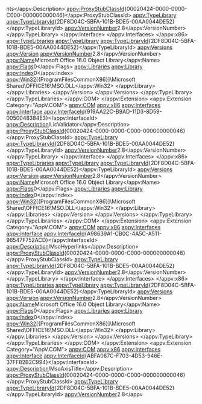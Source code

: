 nts</appv:Description>
							<appv:ProxyStubClassId>{00020424-0000-0000-C000-000000000046}</appv:ProxyStubClassId>
							<appv:TypeLibrary>
								<appv:TypeLibraryId>{2DF8D04C-5BFA-101B-BDE5-00AA0044DE52}</appv:TypeLibraryId>
								<appv:VersionNumber>2.8</appv:VersionNumber>
							</appv:TypeLibrary>
						</appv:Interface>
					</appv:Interfaces>
				</appv:x86>
				<appv:TypeLibraries>
					<appv:TypeLibrary>
						<appv:TypeLibraryId>{2DF8D04C-5BFA-101B-BDE5-00AA0044DE52}</appv:TypeLibraryId>
						<appv:Versions>
							<appv:Version>
								<appv:VersionNumber>2.8</appv:VersionNumber>
								<appv:Name>Microsoft Office 16.0 Object Library</appv:Name>
								<appv:Flags>0</appv:Flags>
								<appv:Libraries>
									<appv:Library>
										<appv:Index>0</appv:Index>
										<appv:Win32>[{ProgramFilesCommonX86}]\Microsoft Shared\OFFICE16\MSO.DLL</appv:Win32>
									</appv:Library>
								</appv:Libraries>
							</appv:Version>
						</appv:Versions>
					</appv:TypeLibrary>
				</appv:TypeLibraries>
			</appv:COM>
		</appv:Extension>
		<appv:Extension Category="AppV.COM">
			<appv:COM>
				<appv:x86>
					<appv:Interfaces>
						<appv:Interface>
							<appv:InterfaceId>{919AA22C-B9AD-11D3-8D59-0050048384E3}</appv:InterfaceId>
							<appv:Description>ILicValidator</appv:Description>
							<appv:ProxyStubClassId>{00020424-0000-0000-C000-000000000046}</appv:ProxyStubClassId>
							<appv:TypeLibrary>
								<appv:TypeLibraryId>{2DF8D04C-5BFA-101B-BDE5-00AA0044DE52}</appv:TypeLibraryId>
								<appv:VersionNumber>2.8</appv:VersionNumber>
							</appv:TypeLibrary>
						</appv:Interface>
					</appv:Interfaces>
				</appv:x86>
				<appv:TypeLibraries>
					<appv:TypeLibrary>
						<appv:TypeLibraryId>{2DF8D04C-5BFA-101B-BDE5-00AA0044DE52}</appv:TypeLibraryId>
						<appv:Versions>
							<appv:Version>
								<appv:VersionNumber>2.8</appv:VersionNumber>
								<appv:Name>Microsoft Office 16.0 Object Library</appv:Name>
								<appv:Flags>0</appv:Flags>
								<appv:Libraries>
									<appv:Library>
										<appv:Index>0</appv:Index>
										<appv:Win32>[{ProgramFilesCommonX86}]\Microsoft Shared\OFFICE16\MSO.DLL</appv:Win32>
									</appv:Library>
								</appv:Libraries>
							</appv:Version>
						</appv:Versions>
					</appv:TypeLibrary>
				</appv:TypeLibraries>
			</appv:COM>
		</appv:Extension>
		<appv:Extension Category="AppV.COM">
			<appv:COM>
				<appv:x86>
					<appv:Interfaces>
						<appv:Interface>
							<appv:InterfaceId>{A98639A1-CB0C-4A5C-A511-96547F752ACD}</appv:InterfaceId>
							<appv:Description>IMsoHyperlinks</appv:Description>
							<appv:ProxyStubClassId>{00020424-0000-0000-C000-000000000046}</appv:ProxyStubClassId>
							<appv:TypeLibrary>
								<appv:TypeLibraryId>{2DF8D04C-5BFA-101B-BDE5-00AA0044DE52}</appv:TypeLibraryId>
								<appv:VersionNumber>2.8</appv:VersionNumber>
							</appv:TypeLibrary>
						</appv:Interface>
					</appv:Interfaces>
				</appv:x86>
				<appv:TypeLibraries>
					<appv:TypeLibrary>
						<appv:TypeLibraryId>{2DF8D04C-5BFA-101B-BDE5-00AA0044DE52}</appv:TypeLibraryId>
						<appv:Versions>
							<appv:Version>
								<appv:VersionNumber>2.8</appv:VersionNumber>
								<appv:Name>Microsoft Office 16.0 Object Library</appv:Name>
								<appv:Flags>0</appv:Flags>
								<appv:Libraries>
									<appv:Library>
										<appv:Index>0</appv:Index>
										<appv:Win32>[{ProgramFilesCommonX86}]\Microsoft Shared\OFFICE16\MSO.DLL</appv:Win32>
									</appv:Library>
								</appv:Libraries>
							</appv:Version>
						</appv:Versions>
					</appv:TypeLibrary>
				</appv:TypeLibraries>
			</appv:COM>
		</appv:Extension>
		<appv:Extension Category="AppV.COM">
			<appv:COM>
				<appv:x86>
					<appv:Interfaces>
						<appv:Interface>
							<appv:InterfaceId>{ABFA087C-F703-4D53-946E-37FF82B2C994}</appv:InterfaceId>
							<appv:Description>IMsoAxisTitle</appv:Description>
							<appv:ProxyStubClassId>{00020424-0000-0000-C000-000000000046}</appv:ProxyStubClassId>
							<appv:TypeLibrary>
								<appv:TypeLibraryId>{2DF8D04C-5BFA-101B-BDE5-00AA0044DE52}</appv:TypeLibraryId>
								<appv:VersionNumber>2.8</appv